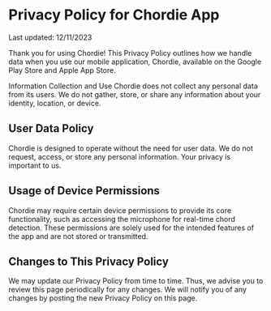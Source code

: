 # Privacy Policy for Chordie App

Last updated: 12/11/2023

Thank you for using Chordie! This Privacy Policy outlines how we handle data when you use our mobile application, Chordie, available on the Google Play Store and Apple App Store.

Information Collection and Use
Chordie does not collect any personal data from its users. We do not gather, store, or share any information about your identity, location, or device.

## User Data Policy

Chordie is designed to operate without the need for user data. We do not request, access, or store any personal information. Your privacy is important to us.

## Usage of Device Permissions

Chordie may require certain device permissions to provide its core functionality, such as accessing the microphone for real-time chord detection. These permissions are solely used for the intended features of the app and are not stored or transmitted.

## Changes to This Privacy Policy

We may update our Privacy Policy from time to time. Thus, we advise you to review this page periodically for any changes. We will notify you of any changes by posting the new Privacy Policy on this page.
